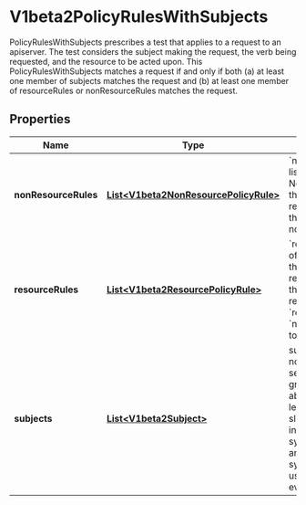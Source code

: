 

# V1beta2PolicyRulesWithSubjects

PolicyRulesWithSubjects prescribes a test that applies to a request to an apiserver. The test considers the subject making the request, the verb being requested, and the resource to be acted upon. This PolicyRulesWithSubjects matches a request if and only if both (a) at least one member of subjects matches the request and (b) at least one member of resourceRules or nonResourceRules matches the request.
## Properties

Name | Type | Description | Notes
------------ | ------------- | ------------- | -------------
**nonResourceRules** | [**List&lt;V1beta2NonResourcePolicyRule&gt;**](V1beta2NonResourcePolicyRule.md) | &#x60;nonResourceRules&#x60; is a list of NonResourcePolicyRules that identify matching requests according to their verb and the target non-resource URL. |  [optional]
**resourceRules** | [**List&lt;V1beta2ResourcePolicyRule&gt;**](V1beta2ResourcePolicyRule.md) | &#x60;resourceRules&#x60; is a slice of ResourcePolicyRules that identify matching requests according to their verb and the target resource. At least one of &#x60;resourceRules&#x60; and &#x60;nonResourceRules&#x60; has to be non-empty. |  [optional]
**subjects** | [**List&lt;V1beta2Subject&gt;**](V1beta2Subject.md) | subjects is the list of normal user, serviceaccount, or group that this rule cares about. There must be at least one member in this slice. A slice that includes both the system:authenticated and system:unauthenticated user groups matches every request. Required. | 




